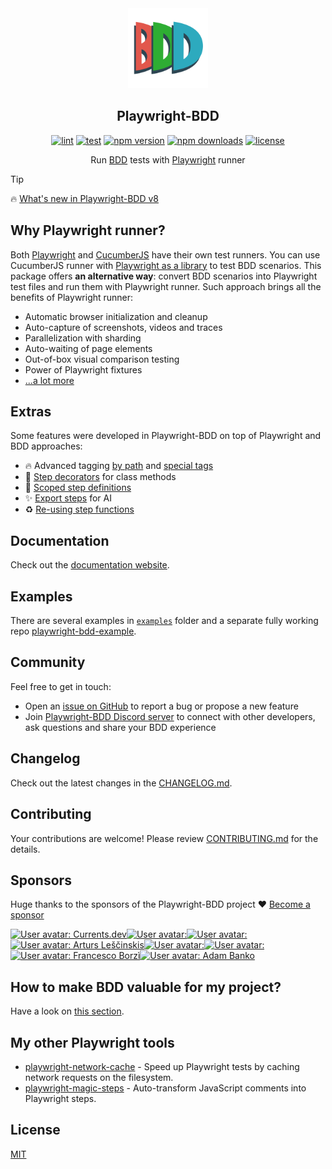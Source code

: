 <div align="center">
  <a href="https://vitalets.github.io/playwright-bdd">
    <img width="128" alt="playwright-bdd" src="./docs/logo.svg">
  </a>
</div>

<h2 align="center">Playwright-BDD</h2>

<div align="center">

[![lint](https://github.com/vitalets/playwright-bdd/actions/workflows/lint.yaml/badge.svg)](https://github.com/vitalets/playwright-bdd/actions/workflows/lint.yaml)
[![test](https://github.com/vitalets/playwright-bdd/actions/workflows/test.yaml/badge.svg)](https://github.com/vitalets/playwright-bdd/actions/workflows/test.yaml)
[![npm version](https://img.shields.io/npm/v/playwright-bdd)](https://www.npmjs.com/package/playwright-bdd)
[![npm downloads](https://img.shields.io/npm/dw/playwright-bdd)](https://www.npmjs.com/package/playwright-bdd)
[![license](https://img.shields.io/npm/l/playwright-bdd)](https://github.com/vitalets/playwright-bdd/blob/main/LICENSE)

</div>

<div align="center">

Run [BDD](https://cucumber.io/docs/bdd/) tests with [Playwright](https://playwright.dev/) runner

</div>

> [!TIP]
> :fire: [What's new in Playwright-BDD v8](https://vitalets.github.io/playwright-bdd/#/blog/whats-new-in-v8)

## Why Playwright runner?
Both [Playwright](https://playwright.dev/) and [CucumberJS](https://github.com/cucumber/cucumber-js) have their own test runners. 
You can use CucumberJS runner with [Playwright as a library](https://playwright.dev/docs/library) to test BDD scenarios.
This package offers **an alternative way**: convert BDD scenarios into Playwright test files and run them with Playwright runner. Such approach brings all the benefits of Playwright runner:

* Automatic browser initialization and cleanup
* Auto-capture of screenshots, videos and traces
* Parallelization with sharding
* Auto-waiting of page elements
* Out-of-box visual comparison testing
* Power of Playwright fixtures
* [...a lot more](https://playwright.dev/docs/library#key-differences)

## Extras
Some features were developed in Playwright-BDD on top of Playwright and BDD approaches:

* 🔥 Advanced tagging [by path](https://vitalets.github.io/playwright-bdd/#/writing-features/tags-from-path) and [special tags](https://vitalets.github.io/playwright-bdd/#/writing-features/special-tags)
* 🎩 [Step decorators](https://vitalets.github.io/playwright-bdd/#/writing-steps/decorators) for class methods
* 🎯 [Scoped step definitions](https://vitalets.github.io/playwright-bdd/#/writing-steps/scoped)
* ✨ [Export steps](https://vitalets.github.io/playwright-bdd/#/writing-features/chatgpt) for AI
* ♻️ [Re-using step functions](https://vitalets.github.io/playwright-bdd/#/writing-steps/reusing-step-fn)

## Documentation
Check out the [documentation website](https://vitalets.github.io/playwright-bdd/#/).

## Examples
There are several examples in [`examples`](/examples) folder and a separate fully working repo [playwright-bdd-example](https://github.com/vitalets/playwright-bdd-example).

## Community
Feel free to get in touch:

* Open an [issue on GitHub](https://github.com/vitalets/playwright-bdd/issues) to report a bug or propose a new feature
* Join [Playwright-BDD Discord server](https://discord.gg/5rwa7TAGUr) to connect with other developers, ask questions and share your BDD experience

## Changelog
Check out the latest changes in the [CHANGELOG.md](https://github.com/vitalets/playwright-bdd/blob/main/CHANGELOG.md).

## Contributing
Your contributions are welcome! Please review [CONTRIBUTING.md](https://github.com/vitalets/playwright-bdd/blob/main/.github/CONTRIBUTING.md) for the details.

## Sponsors
Huge thanks to the sponsors of the Playwright-BDD project ❤️ [Become a sponsor](https://github.com/sponsors/vitalets)

<!-- sponsors --><a href="https://github.com/currents-dev"><img src="https:&#x2F;&#x2F;avatars.githubusercontent.com&#x2F;u&#x2F;81007196?v&#x3D;4" width="60px" alt="User avatar: Currents.dev" /></a><a href="https://github.com/jzaratei"><img src="https:&#x2F;&#x2F;avatars.githubusercontent.com&#x2F;u&#x2F;47472889?u&#x3D;f9251d2b370555e93a0288db665dc75ecb26d9b2&amp;v&#x3D;4" width="60px" alt="User avatar: " /></a><a href="https://github.com/NikkTod"><img src="https:&#x2F;&#x2F;avatars.githubusercontent.com&#x2F;u&#x2F;94455079?u&#x3D;7dbd09bb31a22ae804b06cfd704bf38d302c6d72&amp;v&#x3D;4" width="60px" alt="User avatar: " /></a><a href="https://github.com/alescinskis"><img src="https:&#x2F;&#x2F;avatars.githubusercontent.com&#x2F;u&#x2F;29544469?u&#x3D;50a6ba94e760964df053762866c3aed21fcc21f2&amp;v&#x3D;4" width="60px" alt="User avatar: Arturs Leščinskis" /></a><a href="https://github.com/kahuna227"><img src="https:&#x2F;&#x2F;avatars.githubusercontent.com&#x2F;u&#x2F;41581871?v&#x3D;4" width="60px" alt="User avatar: " /></a><a href="https://github.com/alexhvastovich"><img src="https:&#x2F;&#x2F;avatars.githubusercontent.com&#x2F;u&#x2F;25912757?v&#x3D;4" width="60px" alt="User avatar: " /></a><a href="https://github.com/FrancescoBorzi"><img src="https:&#x2F;&#x2F;avatars.githubusercontent.com&#x2F;u&#x2F;75517?u&#x3D;dc770c4410108855e21654a962327708a80d6c1a&amp;v&#x3D;4" width="60px" alt="User avatar: Francesco Borzì" /></a><a href="https://github.com/cassus"><img src="https:&#x2F;&#x2F;avatars.githubusercontent.com&#x2F;u&#x2F;316826?v&#x3D;4" width="60px" alt="User avatar: Adam Banko" /></a><!-- sponsors -->

## How to make BDD valuable for my project?

Have a look on [this section](https://vitalets.github.io/playwright-bdd/#/faq?id=how-to-make-bdd-valuable-for-my-project).

## My other Playwright tools
* [playwright-network-cache](https://github.com/vitalets/playwright-network-cache) - Speed up Playwright tests by caching network requests on the filesystem.
* [playwright-magic-steps](https://github.com/vitalets/playwright-magic-steps) - Auto-transform JavaScript comments into Playwright steps.

## License
[MIT](https://github.com/vitalets/playwright-bdd/blob/main/LICENSE)